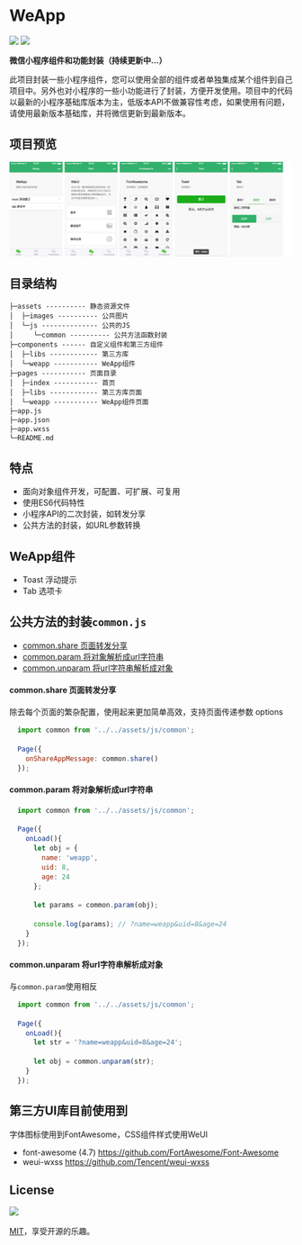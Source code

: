 # WeApp
![](https://img.shields.io/badge/language-JavaScript-brightgreen.svg)
[![](https://img.shields.io/badge/license-MIT-blue.svg)](https://opensource.org/licenses/mit-license.php) 

**微信小程序组件和功能封装（持续更新中...）**

此项目封装一些小程序组件，您可以使用全部的组件或者单独集成某个组件到自己项目中。另外也对小程序的一些小功能进行了封装，方便开发使用。项目中的代码以最新的小程序基础库版本为主，低版本API不做兼容性考虑，如果使用有问题，请使用最新版本基础库，并将微信更新到最新版本。


## 项目预览
![WeApp组件](./assets/images/desc/components.png)


## 目录结构
```
├─assets ---------- 静态资源文件
│  ├─images ---------- 公共图片
│  └─js -------------- 公共的JS
│     └─common ---------- 公共方法函数封装
├─components ------ 自定义组件和第三方组件
│  ├─libs ------------ 第三方库
│  └─weapp ----------- WeApp组件
├─pages ----------- 页面目录
│  ├─index ----------- 首页
│  ├─libs ------------ 第三方库页面
│  └─weapp ----------- WeApp组件页面
├─app.js
├─app.json
├─app.wxss
└─README.md
```


## 特点
* 面向对象组件开发，可配置、可扩展、可复用
* 使用ES6代码特性
* 小程序API的二次封装，如转发分享
* 公共方法的封装，如URL参数转换


## WeApp组件
* Toast 浮动提示
* Tab 选项卡


## 公共方法的封装`common.js`
* [common.share 页面转发分享](#commonshare-页面转发分享) 
* [common.param 将对象解析成url字符串](#commonparam-将对象解析成url字符串) 
* [common.unparam 将url字符串解析成对象](#commonunparam-将url字符串解析成对象) 


#### common.share 页面转发分享
除去每个页面的繁杂配置，使用起来更加简单高效，支持页面传递参数 options
```javascript
  import common from '../../assets/js/common';

  Page({
    onShareAppMessage: common.share()
  });
```


#### common.param 将对象解析成url字符串
```javascript
  import common from '../../assets/js/common';

  Page({
    onLoad(){
      let obj = {
        name: 'weapp',
        uid: 8,
        age: 24
      };

      let params = common.param(obj);

      console.log(params); // ?name=weapp&uid=8&age=24
    }
  });
```


#### common.unparam 将url字符串解析成对象
与`common.param`使用相反
```javascript
  import common from '../../assets/js/common';

  Page({
    onLoad(){
      let str = '?name=weapp&uid=8&age=24';

      let obj = common.unparam(str);
    }
  });
```


## 第三方UI库目前使用到
字体图标使用到FontAwesome，CSS组件样式使用WeUI

* font-awesome (4.7) <https://github.com/FortAwesome/Font-Awesome>
* weui-wxss <https://github.com/Tencent/weui-wxss>


## License
[![](https://img.shields.io/badge/license-MIT-blue.svg)](https://opensource.org/licenses/mit-license.php) 

[MIT](https://opensource.org/licenses/MIT)，享受开源的乐趣。
